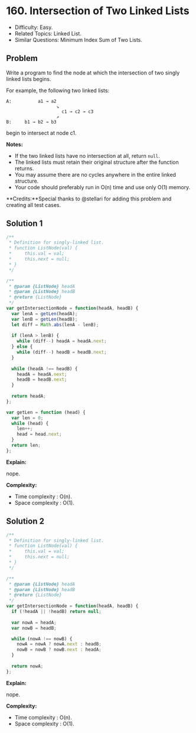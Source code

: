 # 160. Intersection of Two Linked Lists

- Difficulty: Easy.
- Related Topics: Linked List.
- Similar Questions: Minimum Index Sum of Two Lists.

## Problem

Write a program to find the node at which the intersection of two singly linked lists begins.

For example, the following two linked lists: 
```
A:          a1 → a2
                   ↘
                     c1 → c2 → c3
                   ↗            
B:     b1 → b2 → b3
```
begin to intersect at node c1.

**Notes:**

- If the two linked lists have no intersection at all, return ```null```.
- The linked lists must retain their original structure after the function returns. 
- You may assume there are no cycles anywhere in the entire linked structure.
- Your code should preferably run in O(n) time and use only O(1) memory.

**Credits:**Special thanks to @stellari for adding this problem and creating all test cases.

## Solution 1

```javascript
/**
 * Definition for singly-linked list.
 * function ListNode(val) {
 *     this.val = val;
 *     this.next = null;
 * }
 */

/**
 * @param {ListNode} headA
 * @param {ListNode} headB
 * @return {ListNode}
 */
var getIntersectionNode = function(headA, headB) {
  var lenA = getLen(headA);
  var lenB = getLen(headB);
  let diff = Math.abs(lenA - lenB);
  
  if (lenA > lenB) {
    while (diff--) headA = headA.next;
  } else {
    while (diff--) headB = headB.next;
  }
  
  while (headA !== headB) {
    headA = headA.next;
    headB = headB.next;
  }
  
  return headA;
};

var getLen = function (head) {
  var len = 0;
  while (head) {
    len++;
    head = head.next;
  }
  return len;
};
```

**Explain:**

nope.

**Complexity:**

* Time complexity : O(n).
* Space complexity : O(1).

## Solution 2

```javascript
/**
 * Definition for singly-linked list.
 * function ListNode(val) {
 *     this.val = val;
 *     this.next = null;
 * }
 */

/**
 * @param {ListNode} headA
 * @param {ListNode} headB
 * @return {ListNode}
 */
var getIntersectionNode = function(headA, headB) {
  if (!headA || !headB) return null;  
  
  var nowA = headA;
  var nowB = headB;

  while (nowA !== nowB) {
    nowA = nowA ? nowA.next : headB;
    nowB = nowB ? nowB.next : headA;
  }
  
  return nowA;
};
```

**Explain:**

nope.

**Complexity:**

* Time complexity : O(n).
* Space complexity : O(1).
